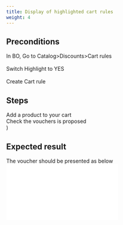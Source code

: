 ```yaml
---
title: Display of highlighted cart rules
weight: 4
---
```


## Preconditions

In BO, Go to Catalog>Discounts>Cart rules\
\
Switch Highlight to YES\
\
Create Cart rule
## Steps

Add a product to your cart\
Check the vouchers is proposed\
)

## Expected result

The voucher should be presented as below\
![](index.php?/attachments/get/7209)

